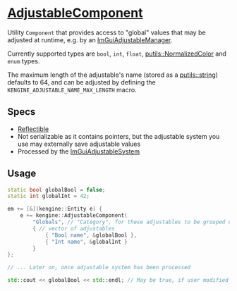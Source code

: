 # [AdjustableComponent](AdjustableComponent.hpp)

Utility `Component` that provides access to "global" values that may be adjusted at runtime, e.g. by an [ImGuiAdjustableManager](../../systems/ImGuiAdjustableSystem.md).

Currently supported types are `bool`, `int`, `float`, [putils::NormalizedColor](https://github.com/phiste/putils/blob/master/Color.md) and `enum` types.

The maximum length of the adjustable's name (stored as a [putils::string](https://github.com/phiste/putils/blob/master/string.hpp)) defaults to 64, and can be adjusted by defining the `KENGINE_ADJUSTABLE_NAME_MAX_LENGTH` macro.

## Specs

* [Reflectible](https://github.com/phiste/putils/blob/master/reflection.md)
* Not serializable as it contains pointers, but the adjustable system you use may externally save adjustable values
* Processed by the [ImGuiAdjustableSystem](../../systems/ImGuiAdjustableSystem.md)

## Usage

```c++
static bool globalBool = false;
static int globalInt = 42;

em += [&](kengine::Entity e) {
    e += kengine::AdjustableComponent(
        "Globals", // "Category", for these adjustables to be grouped under
        { // vector of adjustables
            { "Bool name", &globalBool },
            { "Int name", &globalInt }
        }
};

// ... Later on, once adjustable system has been processed

std::cout << globalBool << std::endl; // May be true, if user modified it
```